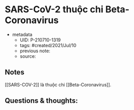---
---

# SARS-CoV-2 thuộc chi Beta-Coronavirus

- metadata
	- UID: P-210710-1319
	- tags: #created/2021/Jul/10
	- previous note: 
	- source: 

## Notes
[[SARS-COV-2]] là thuộc chi [[Beta-Coronavirus]]. 
## Questions & thoughts:

